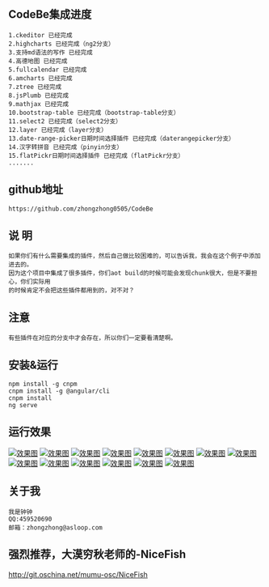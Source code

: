 ## CodeBe集成进度
    1.ckeditor 已经完成
    2.highcharts 已经完成（ng2分支）
    3.支持md语法的写作 已经完成
    4.高德地图 已经完成
    5.fullcalendar 已经完成
    6.amcharts 已经完成
    7.ztree 已经完成
    8.jsPlumb 已经完成
    9.mathjax 已经完成
    10.bootstrap-table 已经完成（bootstrap-table分支）
    11.select2 已经完成（select2分支）
    12.layer 已经完成（layer分支）
    13.date-range-picker日期时间选择插件 已经完成（daterangepicker分支）
    14.汉字转拼音 已经完成（pinyin分支）
    15.flatPickr日期时间选择插件 已经完成（flatPickr分支）
    .......
## github地址
    https://github.com/zhongzhong0505/CodeBe
## 说 明
    如果你们有什么需要集成的插件，然后自己做比较困难的，可以告诉我，我会在这个例子中添加进去的。
    因为这个项目中集成了很多插件，你们aot build的时候可能会发现chunk很大，但是不要担心，你们实际用
    的时候肯定不会把这些插件都用到的，对不对？
## 注意
    有些插件在对应的分支中才会存在，所以你们一定要看清楚啊。

## 安装&运行
    npm install -g cnpm
    cnpm install -g @angular/cli
    cnpm install
    ng serve

## 运行效果
[![效果图](https://raw.githubusercontent.com/zhongzhong0505/ng2-demo/master/images/0.gif "效果图")](https://raw.githubusercontent.com/zhongzhong0505/ng2-demo/master/images/0.gif "效果图")
[![效果图](https://raw.githubusercontent.com/zhongzhong0505/ng2-demo/master/images/1.gif "效果图")](https://raw.githubusercontent.com/zhongzhong0505/ng2-demo/master/images/1.gif "效果图")
[![效果图](https://raw.githubusercontent.com/zhongzhong0505/ng2-demo/master/images/1.jpg "效果图")](https://raw.githubusercontent.com/zhongzhong0505/ng2-demo/master/images/1.jpg "效果图")
[![效果图](https://raw.githubusercontent.com/zhongzhong0505/ng2-demo/master/images/2.jpg "效果图")](https://raw.githubusercontent.com/zhongzhong0505/ng2-demo/master/images/2.jpg "效果图")
[![效果图](https://raw.githubusercontent.com/zhongzhong0505/ng2-demo/master/images/3.jpg "效果图")](https://raw.githubusercontent.com/zhongzhong0505/ng2-demo/master/images/3.jpg "效果图")
[![效果图](https://raw.githubusercontent.com/zhongzhong0505/ng2-demo/master/images/5.jpg "效果图")](https://raw.githubusercontent.com/zhongzhong0505/ng2-demo/master/images/5.jpg "效果图")
[![效果图](https://raw.githubusercontent.com/zhongzhong0505/ng2-demo/master/images/6.jpg "效果图")](https://raw.githubusercontent.com/zhongzhong0505/ng2-demo/master/images/6.jpg "效果图")
[![效果图](https://raw.githubusercontent.com/zhongzhong0505/ng2-demo/master/images/7.jpg "效果图")](https://raw.githubusercontent.com/zhongzhong0505/ng2-demo/master/images/7.jpg "效果图")
[![效果图](https://raw.githubusercontent.com/zhongzhong0505/ng2-demo/master/images/9.png "效果图")](https://raw.githubusercontent.com/zhongzhong0505/ng2-demo/master/images/9.png "效果图")
[![效果图](https://raw.githubusercontent.com/zhongzhong0505/ng2-demo/master/images/10.jpg "效果图")](https://raw.githubusercontent.com/zhongzhong0505/ng2-demo/master/images/10.jpg "效果图")
[![效果图](https://raw.githubusercontent.com/zhongzhong0505/ng2-demo/master/images/11.jpg "效果图")](https://raw.githubusercontent.com/zhongzhong0505/ng2-demo/master/images/11.jpg "效果图")
[![效果图](https://raw.githubusercontent.com/zhongzhong0505/ng2-demo/master/images/12.jpg "效果图")](https://raw.githubusercontent.com/zhongzhong0505/ng2-demo/master/images/12.jpg "效果图")
[![效果图](https://raw.githubusercontent.com/zhongzhong0505/ng2-demo/master/images/13.png "效果图")](https://raw.githubusercontent.com/zhongzhong0505/ng2-demo/master/images/13.png "效果图")
[![效果图](https://raw.githubusercontent.com/zhongzhong0505/ng2-demo/master/images/14.png "效果图")](https://raw.githubusercontent.com/zhongzhong0505/ng2-demo/master/images/14.png "效果图")

## 关于我
    我是钟钟 
    QQ:459520690
    邮箱：zhongzhong@asloop.com

## 强烈推荐，大漠穷秋老师的-NiceFish
http://git.oschina.net/mumu-osc/NiceFish

    

